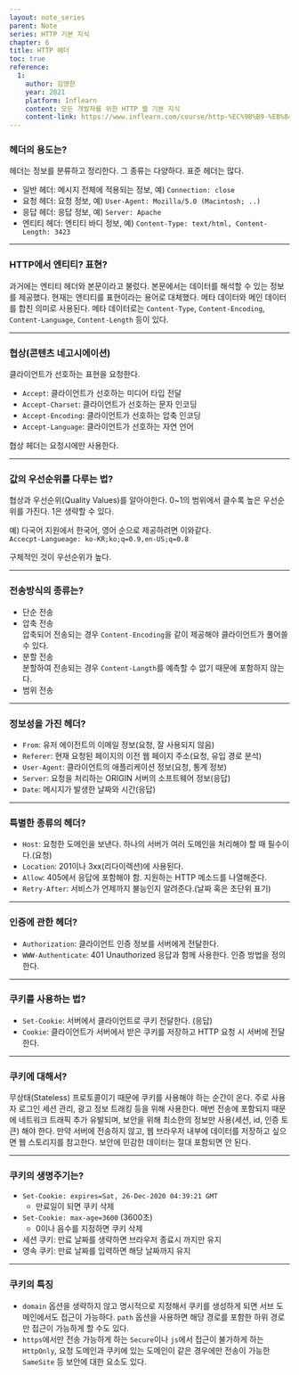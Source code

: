 ```yaml
---
layout: note_series
parent: Note
series: HTTP 기본 지식
chapter: 6
title: HTTP 헤더
toc: true
reference:
  1:
    author: 김영한
    year: 2021
    platform: Inflearn
    content: 모든 개발자를 위한 HTTP 웹 기본 지식
    content-link: https://www.inflearn.com/course/http-%EC%9B%B9-%EB%84%A4%ED%8A%B8%EC%9B%8C%ED%81%AC
---
```

### 헤더의 용도는?

헤더는 정보를 분류하고 정리한다. 그 종류는 다양하다. 표준 헤더는 많다.

- 일반 헤더: 메시지 전체에 적용되는 정보, 예) `Connection: close`
- 요청 헤더: 요청 정보, 예) `User-Agent: Mozilla/5.0 (Macintosh; ..)`
- 응답 헤더: 응답 정보, 예) `Server: Apache`
- 엔티티 헤더: 엔티티 바디 정보, 예) `Content-Type: text/html, Content-Length: 3423`

---

### HTTP에서 엔티티? 표현?

과거에는 엔티티 헤더와 본문이라고 불렀다. 본문에서는 데이터를 해석할 수 있는 정보를 제공했다. 현재는 엔티티를 표현이라는 용어로 대체했다. 메타 데이터와 메인 데이터를 합친 의미로 사용된다. 메타 데이터로는 `Content-Type`, `Content-Encoding`, `Content-Language`, `Content-Length` 등이 있다.

---

### 협상(콘텐츠 네고시에이션)

클라이언트가 선호하는 표현을 요청한다.

- `Accept`: 클라이언트가 선호하는 미디어 타입 전달
- `Accept-Charset`: 클라이언트가 선호하는 문자 인코딩
- `Accept-Encoding`: 클라이언트가 선호하는 압축 인코딩
- `Accept-Language`: 클라이언트가 선호하는 자연 언어

협상 헤더는 요청시에만 사용한다.

---

### 값의 우선순위를 다루는 법?

협상과 우선순위(Quality Values)를 알아야한다. 0~1의 범위에서 클수록 높은 우선순위를 가진다. 1은 생략할 수 있다.

예) 다국어 지원에서 한국어, 영어 순으로 제공하려면 이와같다.  
`Accecpt-Langueage: ko-KR;ko;q=0.9,en-US;q=0.8`

구체적인 것이 우선순위가 높다.

---

### 전송방식의 종류는?

- 단순 전송
- 압축 전송  
  압축되어 전송되는 경우 `Content-Encoding`을 같이 제공해야 클라이언트가 풀어쓸 수 있다.
- 분할 전송  
  분할하여 전송되는 경우 `Content-Langth`를 예측할 수 없기 때문에 포함하지 않는다.
- 범위 전송

---

### 정보성을 가진 헤더?

- `From`: 유저 에이전트의 이메일 정보(요청, 잘 사용되지 않음)
- `Referer`: 현재 요청된 페이지의 이전 웹 페이지 주소(요청, 유입 경로 분석)
- `User-Agent`: 클라이언트의 애플리케이션 정보(요청, 통계 정보)
- `Server`: 요청을 처리하는 ORIGIN 서버의 소프트웨어 정보(응답)
- `Date`: 메시지가 발생한 날짜와 시간(응답)

---

### 특별한 종류의 헤더?

- `Host`: 요청한 도메인을 보낸다. 하나의 서버가 여러 도메인을 처리해야 할 때 필수이다.(요청)
- `Location`: 201이나 3xx(리다이렉션)에 사용된다.
- `Allow`: 405에서 응답에 포함해야 함. 지원하는 HTTP 메소드를 나열해준다.
- `Retry-After`: 서비스가 언제까지 불능인지 알려준다.(날짜 혹은 초단위 표기)

---

### 인증에 관한 헤더?

- `Authorization`: 클라이언트 인증 정보를 서버에게 전달한다.
- `WWW-Authenticate`: 401 Unauthorized 응답과 함께 사용한다. 인증 방법을 정의한다.

---

### 쿠키를 사용하는 법?

- `Set-Cookie`: 서버에서 클라이언트로 쿠키 전달한다. (응답)
- `Cookie`: 클라이언트가 서버에서 받은 쿠키를 저장하고 HTTP 요청 시 서버에 전달한다.

---

### 쿠키에 대해서?

무상태(Stateless) 프로토콜이기 때문에 쿠키를 사용해야 하는 순간이 온다. 주로 사용자 로그인 세션 관리, 광고 정보 트래킹 등을 위해 사용한다. 매번 전송에 포함되지 때문에 네트워크 트래픽 추가 유발되며, 보안을 위해 최소한의 정보만 사용(세션, id, 인증 토큰) 해야 한다. 만약 서버에 전송하지 않고, 웹 브라우저 내부에 데이터를 저장하고 싶으면 웹 스토리지를 참고한다. 보안에 민감한 데이터는 절대 포함되면 안 된다.

---

### 쿠키의 생명주기는?

- `Set-Cookie: expires=Sat, 26-Dec-2020 04:39:21 GMT`
  - 만료일이 되면 쿠키 삭제
- `Set-Cookie: max-age=3600` (3600초)
  - 0이나 음수를 지정하면 쿠키 삭제
- 세션 쿠키: 만료 날짜를 생략하면 브라우저 종료시 까지만 유지
- 영속 쿠키: 만료 날짜를 입력하면 해당 날짜까지 유지

---

### 쿠키의 특징

- `domain` 옵션을 생략하지 않고 명시적으로 지정해서 쿠키를 생성하게 되면 서브 도메인에서도 접근이 가능하다. `path` 옵션을 사용하면 해당 경로를 포함한 하위 경로만 접근이 가능하게 할 수도 있다.
- `https`에서만 전송 가능하게 하는 `Secure`이나 `js`에서 접근이 불가하게 하는 `HttpOnly`, 요청 도메인과 쿠키에 있는 도메인이 같은 경우에만 전송이 가능한 `SameSite` 등 보안에 대한 요소도 있다.
